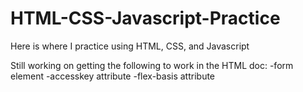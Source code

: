 # HTML-CSS-Javascript-Practice
Here is where I practice using HTML, CSS, and Javascript

Still working on getting the following to work in the HTML doc: 
-form element
-accesskey attribute
-flex-basis attribute
